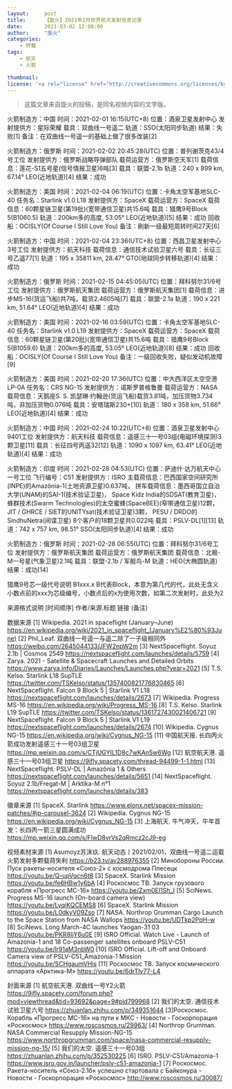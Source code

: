 ```yaml
---
layout:     post
title:      【旋火】2021年2月世界航天发射信息记录
date:       2021-03-02 12:00:00
author:     "旋火"
categories:
    - 转载
tags:
    - 航天
    - 火箭

thumbnail: 
license: '<a rel="license" href="http://creativecommons.org/licenses/by/4.0/"><img alt="知识共享许可协议" style="border-width:0" src="https://i.creativecommons.org/l/by/4.0/88x31.png" /></a><br />本作品采用<a rel="license" href="http://creativecommons.org/licenses/by/4.0/">知识共享署名 4.0 国际许可协议</a>进行许可。'
---
```

>这篇文章来自旋火的投稿，是同名视频内容的文字版。

火箭制造方：中国
时间：2021-02-01 16:15(UTC+8)
位置：酒泉卫星发射中心
发射提供方：星际荣耀
载具：双曲线一号遥二
轨道：SSO(太阳同步轨道)
结果：失败[1]
备注：在双曲线一号遥一的基础上做了很多改装[2]

火箭制造方：俄罗斯
时间：2021-02-02 20:45:28(UTC)
位置：普列谢茨克43/4号工位
发射提供方：俄罗斯战略导弹部队
载荷运营方：俄罗斯空天军[1]
载荷信息：莲花-S1五号星(信号情报卫星)6吨[3]
载具：联盟-2.1b
轨道：240 x 899 km, 67.14° LEO(近地轨道)[4]
结果：成功

火箭制造方：美国
时间：2021-02-04 06:19(UTC)
位置：卡角太空军基地SLC-40
任务名：Starlink v1.0 L18
发射提供方：SpaceX
载荷运营方：SpaceX
载荷信息：60颗星链卫星(第19批)(宽带通信卫星)共15.6吨
载具：猎鹰9号Block 5(B1060.5)
轨道：200km多的高度, 53.05° LEO(近地轨道)[5]
结果：成功
回收船：OCISLY(Of Course I Still Love You)
备注：刷新一级最短周转时间27天[6]

火箭制造方：中国
时间：2021-02-04 23:36(UTC+8)
位置：西昌卫星发射中心3号工位
发射提供方：航天科技
载荷信息：通信技术试验卫星六号
载具：长征三号乙遥77[1]
轨道：195 x 35811 km, 28.47° GTO(地球同步转移轨道)[4]
结果：成功

火箭制造方：俄罗斯
时间：2021-02-15 04:45:05(UTC)
位置：拜科努尔31/6号工位
发射提供方：俄罗斯航天集团
载荷运营方：俄罗斯航天集团[1]
载荷信息：进步MS-16(货运飞船)共7吨，载货2.4605吨[7]
载具：联盟-2.1a
轨道：190 x 221 km, 51.64° LEO(近地轨道)[4]
结果：成功

火箭制造方：美国
时间：2021-02-16 03:59(UTC)
位置：卡角太空军基地SLC-40
任务名：Starlink v1.0 L19
发射提供方：SpaceX
载荷运营方：SpaceX
载荷信息：60颗星链卫星(第20批)(宽带通信卫星)共15.6吨
载具：猎鹰9号Block 5(B1059.6)
轨道：200km多的高度, 53.05° LEO(近地轨道)[8]
结果：成功
回收船：OCISLY(Of Course I Still Love You)
备注：一级回收失败，疑似发动机故障[9]

火箭制造方：美国
时间：2021-02-20 17:36(UTC)
位置：中大西洋区太空空港LP-0A
任务名：CRS NG-15
发射提供方：诺斯罗普格鲁曼
载荷运营方：NASA
载荷信息：天鹅座S. S. 凯瑟琳·约翰逊(货运飞船)载货3.81吨，加压货物3.734吨，非加压货物0.076吨
载具：安塔瑞斯230+[10]
轨道：180 x 358 km, 51.66° LEO(近地轨道)[4]
结果：成功

火箭制造方：中国
时间：2021-02-24 10:22(UTC+8)
位置：酒泉卫星发射中心9401工位
发射提供方：航天科技
载荷信息：遥感三十一号03组(电磁环境探测)3颗卫星[11]
载具：长征四号丙遥32[12]
轨道：1090 x 1097 km, 63.41° LEO(近地轨道)[4]
结果：成功

火箭制造方：印度
时间：2021-02-28 04:53(UTC)
位置：萨迪什·达万航天中心一号工位
飞行编号：C51
发射提供方：ISRO
主载荷信息：巴西国家空间研究所(INPE)的Amazônia-1(土地资源卫星)0.637吨，
拼车载荷信息：墨西哥国立自治大学(UNAM)的SAI-1(技术验证卫星)，
Space Kidz India的SDSAT(教育卫星)，
蜂群技术(Swarm Technologies)的太空蜜蜂(SpaceBEE)(窄带通信卫星)12颗，
JIT / GHRCE / SIET的UNITYsat(技术验证卫星)3颗，
PESU / DRDO的SindhuNetra(间谍卫星)
8个客户的18颗卫星共0.022吨
载具：PSLV-DL[1][13]
轨道：742 x 757 km, 98.51° SSO(太阳同步轨道)[4]
结果：成功

火箭制造方：俄罗斯
时间：2021-02-28 06:55(UTC)
位置：拜科努尔31/6号工位
发射提供方：俄罗斯航天集团
载荷运营方：俄罗斯航天集团
载荷信息：北极-M一号星(气象卫星)2.1吨
载具：联盟-2.1b / 军舰鸟-M
轨道：HEO(大椭圆轨道)
结果：成功[14]

猎鹰9号芯一级代号说明
B1xxx.x
B代表Block，本意为第几代的代，此处无含义
小数点前的xxx为芯级编号，小数点后的x为使用次数，如第二次发射时，此处为2

来源格式说明
[时间顺序] 作者/来源.标题
链接
(备注)

数据来源
[1] Wikipedia. 2021 in spaceflight (January–June)
https://en.wikipedia.org/wiki/2021_in_spaceflight_(January%E2%80%93June)
[2] Phil_Leaf. 双曲线一号遥一与遥二除了一子级相同外
https://weibo.com/2645044133/JFW2npW2m
[3] NextSpaceflight. Soyuz 2.1b | Cosmos 2549
https://nextspaceflight.com/launches/details/5759
[4] Zarya. 2021 - Satellite & Spacecraft Launches and Detailed Orbits
https://www.zarya.info/Diaries/Launches/Launches.php?year=2021
[5] T.S. Kelso. Starlink L18 SupTLE
https://twitter.com/TSKelso/status/1357400821776830465
[6] NextSpaceflight. Falcon 9 Block 5 | Starlink V1 L18
https://nextspaceflight.com/launches/details/2673
[7] Wikipedia. Progress MS-16
https://en.wikipedia.org/wiki/Progress_MS-16
[8] T.S. Kelso. Starlink L19 SupTLE
https://twitter.com/TSKelso/status/1361727430021406721
[9] NextSpaceflight. Falcon 9 Block 5 | Starlink V1 L19
https://nextspaceflight.com/launches/details/2674
[10] Wikipedia. Cygnus NG-15
https://en.wikipedia.org/wiki/Cygnus_NG-15
[11] 中国航天报. 长四丙火箭成功发射遥感三十一号03组卫星
https://mp.weixin.qq.com/s/CTjUGYIL1D8c7wKAn5w6Wg
[12] 航空航天港. 遥感三十一号03组卫星
https://9ifly.spacety.com/thread-94499-1-1.html
[13] NextSpaceflight. PSLV-DL | Amazônia 1 & Others
https://nextspaceflight.com/launches/details/5651
[14] NextSpaceflight. Soyuz 2.1b/Fregat-M | Arktika-M n°1
https://nextspaceflight.com/launches/details/383

徽章来源
[1] SpaceX. Starlink
https://www.elonx.net/spacex-mission-patches/#jp-carousel-3624
[2] Wikipedia. Cygnus NG-15
https://en.wikipedia.org/wiki/Cygnus_NG-15
[3] 上海航天. 牛气冲天，牛年首发：长四丙一箭三星圆满成功
https://mp.weixin.qq.com/s/FlwD8vrVs2qRmcz2cJ9-eg

视频素材来源
[1] Asumoyz苏沫玖. 航天动态丨2021/02/01，双曲线一号遥二运载火箭发射多颗载荷失利
https://b23.tv/av288976355
[2] Минобороны России. Пуск ракеты-носителя «Союз-2» с космодрома Плесецк
https://youtu.be/Q-upVqcn6t8
[3] SpaceX. Starlink Mission
https://youtu.be/fe6HBw1y6bA
[4] Роскосмос ТВ. Запуск грузового корабля «Прогресс МС-16»
https://youtu.be/Zxm0El1Sh_I
[5] SciNews. Progress MS-16 launch (On-board camera view)
https://youtu.be/LyqiKQCEMS8
[6] SpaceX. Starlink Mission
https://youtu.be/L0dkyV09Zso
[7] NASA. Northrop Grumman Cargo Launch to the Space Station from NASA Wallops
https://youtu.be/UDTkp2PpH-w
[8] SciNews. Long March-4C launches Yaogan-31 03
https://youtu.be/PKR8IjY6u0E
[9] ISRO Official. Watch Live - Launch of Amazonia-1 and 18 Co-passenger satellites onboard PSLV-C51
https://youtu.be/lr91aM3nbW0
[10] ISRO Official. Lift-off and Onboard Camera view of PSLV-C51_Amazonia-1 Mission
https://youtu.be/SCHgaumVHis
[11] Роскосмос ТВ. Запуск космического аппарата «Арктика-М»
https://youtu.be/6drTIv77-L4

封面来源
[1] 航空航天港. 双曲线一号Y2火箭
https://9ifly.spacety.com/forum.php?mod=viewthread&tid=93692&page=9#pid799968
[2] 我们的太空. 通信技术试验卫星六号
https://zhuanlan.zhihu.com/p/349351644
[3]Роскосмос. Корабль «Прогресс МС-16» на пути к МКС - Новости - Госкорпорация «Роскосмос»
https://www.roscosmos.ru/29963/
[4] Northrop Grumman. NASA Commercial Resupply Mission-NG-15
https://www.northropgrumman.com/space/nasa-commercial-resupply-mission-ng-15/
[5] 我们的太空. 遥感三十一号03组
https://zhuanlan.zhihu.com/p/352530225
[6] ISRO. PSLV-C51/Amazonia-1
https://www.isro.gov.in/launcher/pslv-c51-amazonia-1
[7] Роскосмос. Ракета-носитель «Союз-2.1б» успешно стартовала с Байконура - Новости - Госкорпорация «Роскосмос»
http://www.roscosmos.ru/30087/